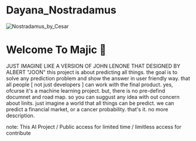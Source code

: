 # Dayana_Nostradamus

![Nostradamus_by_Cesar](https://user-images.githubusercontent.com/92685218/198556407-9ce53294-cca0-491a-8f12-9a504565865f.jpg)

# Welcome To Majic 🧹
JUST IMAGINE LIKE A VERSION OF JOHN LENONE THAT DESIGNED BY ALBERT "JOON" 
this project is about predicting all things.
the goal is to solve any prediction problem and show the answer in user friendly way.
that all people [  not just developers  ] can work with the  final product.
yes, ofcurse it's a machine learning project.
but, there is no pre-defind documnet and road map.
so you can suggust any idea with out concern about linits.
just imagine a world that all things can be predict.
we can predict a financial market, or a cancer probability.
that's it. 
no more description.

note:
This AI Project / Public access for limited time / limitless access for contribute
